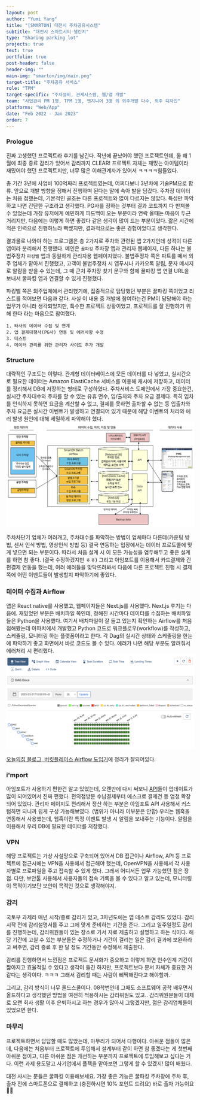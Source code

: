 ```yaml
---
layout: post
author: "Yumi Yang"
title: "[SMARTON] 대전시 주차공유시스템"
subtitle: "대전시 스마트시티 챌린지"
type: "Sharing parking lot"
projects: true
text: true
portfolio: true
post-header: false
header-img: ""
main-img: "smarton/img/main.png"
target-title: "주차공유 서비스"
role: "TPM"
target-specific: "주차설비, 관제시스템, 웹/앱 개발"
team: "사업관리 PM 1명, TPM 1명, 엔지니어 3명 외 외주개발 다수, 외주 디자인"
platforms: "Web/App"
date: "Feb 2022 - Jan 2023"
order: 7
---
```


### Prologue

진짜 고생했던 프로젝트라 후기를 남긴다.
작년에 끝났어야 했던 프로젝트인데, 올 해 1월에 최종 종료 감리가 있어서 감리까지 CLEAR!
프로젝트 자체는 재밌는 아이템이라 재밌어야 했던 프로젝트지만, 너무 많은 이해관계자가 있어서 ㅋㅋㅋㅋ힘들었다.

총 기간 3년에 사업비 100억짜리 프로젝트였는데, 어쩌다보니 3년차에 기술PM으로 합류. 앞으로 개발 방향을 정해서 진행하며 된다는 말에 속아 발을 담갔다. 주차장 데이터는 처음 접했는데, 기본적인 골조는 다른 프로젝트와 많이 다르지는 않았다. 특성만 파악하고 나면 간단한 구조라고 생각했다. PG사를 정하는 것부터 결과 코드까지 다 만져볼 수 있었는데 가장 유저에게 예민하게 피드백이 오는 부분이라 연락 올때는 마음이 두근거리지만, 다음에는 이렇게 하면 좋겠다 같은 생각이 많이 드는 부분이었다. 짧은 시간에 적은 인력으로 진행하느라 빡쎘지만, 결과적으로는 좋은 경험이었다고 생각한다.

결과물로 나와야 하는 프로그램은 총 2가지로 주차와 관련된 앱 2가지인데 성격이 다른 앱이라 분리해서 진행했다.
메인은 `꿀파킹` 주차장 앱과 관리자 웹페이지, 다른 하나는 불법주정차 `파킹벨` 앱과 동일하게 관리자용 웹페이지였다.
불법주정차 쪽은 파트를 떼서 외주 업체가 맡아서 진행했고, 고객이 불법주정차 시 앱푸시나 카카오톡 알림, 문자 메시지로 알람을 받을 수 있는데, 그 때 근처 주차장 찾기 문구와 함께 꿀파킹 앱 연결 URL을 보내서 꿀파킹 앱과 연결할 수 있게 진행했다.

파킹벨 쪽은 외주업체에서 관리했기에, 집중적으로 담당했던 부분은 꿀파킹 쪽이었고 리스트를 적어보면 다음과 같다. 사실 이 내용 중 개발에 참여하는건 PM이 담당해야 하는 업무가 아니라 생각되었지만, 특수한 프로젝트 상황이었고, 프로젝트를 잘 진행하기 위해 한다 라는 마음으로 참여했다.

```
1. 타사의 데이터 수집 및 연계
2. 앱 결제대행사(PG사) 연동 및 에러사항 수정
3. 테스트
4. 데이터 관리를 위한 관리자 사이트 추가 개발
```

### Structure

대략적인 구조도는 이렇다. 관계형 데이터베이스에 모든 데이터를 다 넣었고, 실시간으로 필요한 데이터는 Amazon ElastiCache 서비스를 이용해 캐시에 저장하고, 데이터를 정리해서 DB에 저장하는 형태로 구성하였다.
주차서비스 도메인에서 가장 중요한건, 실시간 주차대수와 주차를 할 수 있는 유휴 면수, 입/출차와 주차 요금 결제다. 특히 입차를 인식하지 못하면 요금을 계산할 수 없고, 결제를 못하면 출차할 수 없는 등 입출차와 주차 요금은 실시간 이벤트가 발생하고 연결되어 있기 때문에 해당 이벤트의 처리와 에러 발생 원인에 대해 세밀하게 파악해야 했다.
![structure](img/structure.png)

주차차단기 업체가 여러개고, 주차대수를 파악하는 방법이 업체마다 다른데(카운팅 방법, 센서 인식 방법, 영상인식 방법 등) 결국 연동하는 입장에서는 데이터 프로토콜에 맞게 넣으면 되는 부분이다. 따라서 처음 설계 시 이 모든 가능성을 염두해두고 좋은 설계를 하면 참 좋다. (결국 수정하겠지만 ㅎㅎ) 그리고 아임포트를 이용해서 카드결제와 간편결제 연동을 했는데, 여러 에러들을 맞닥뜨려봐서 다음에 다른 프로젝트 진행 시 결제 쪽에 어떤 이벤트들이 발생할지 파악하기에 좋았다.

### 데이터 수집과 Airflow

앱은 React native를 사용했고, 웹페이지들은 Next.js를 사용했다. Next.js 후기는 다음에. 재밌었던 부분은 배치파일 쪽인데, 정해진 시간마다 데이터를 수집하는 배치파일들은 Python을 사용했다. 여기서 배치파일이 잘 돌고 있는지 확인하는 Airflow를 처음 접해봤는데 아파치에서 개발했고 Python 코드로 워크플로우(workflow)를 작성하고, 스케쥴링, 모니터링 하는 플랫폼이라고 한다. 각 Dag의 실시간 상태와 스케줄링을 한눈에 파악하기 좋고 화면에서 바로 코드도 볼 수 있다. 에러가 나면 해당 부분도 알려줘서 에러처리 시 편리했다.
![dag](img/dag.png)

[오늘의집 블로그, 버킷플레이스 Airflow 도입기](https://www.bucketplace.com/post/2021-04-13-%EB%B2%84%ED%82%B7%ED%94%8C%EB%A0%88%EC%9D%B4%EC%8A%A4-airflow-%EB%8F%84%EC%9E%85%EA%B8%B0/)에 정리가 잘되어있다.

### i'mport

아임포트가 사용하기 편한건 알고 있었는데, 오랜만에 다시 써보니 [API](https://portone.gitbook.io/docs/)들이 업데이트가 많이 되어있어서 진짜 편했다. 편의점방문 수납결제부터 에스크로 결제건 등 엄청 확장되어 있었다. 관리자 페이지도 편리해서 정산 하는 부분은 아임포트 API 사용해서 커스텀하면 되니까 쉽게 구성 가능해보였다. (범위가 아니라 이부분은 안함) 우리는 웹훅을 연동해서 사용했는데, 웹훅이란 특정 이벤트 발생 시 알림을 보내주는 기능이다. 알림을 이용해서 우리 DB에 필요한 데이터를 저장했다.

### VPN

해당 프로젝트는 가상 사설망으로 구축되어 있어서 DB 접근이나 Airflow, API 등 프로젝트에 접근시에는 VPN을 사용해서 접근해야 했는데, OpenVPN을 사용해서 각 사용자별로 프로파일을 주고 접속할 수 있게 했다. 그래서 어디서든 업무 가능했던 점은 장점. 다만, 보안툴 사용해서 사용자들의 접속 기록을 볼 수 있다고 알고 있는데, 모니터링이 목적이기보단 보안이 목적인 것으로 생각해야지.

### 감리

국토부 과제라 매년 시작/종료 감리가 있고, 3차년도에는 앱 테스트 감리도 있었다. 감리 시작 전에 감리설명서를 주고 그에 맞게 준비하는 기간을 준다. 그리고 일주일정도 감리를 진행하는데, 감리위원들이 있는 장소로 가서 자료 제출하고 설명하고 하는 식이다. 해당 기간에 고칠 수 있는 부분들은 수정하거나 기간이 걸리는 일은 감리 결과에 보완하라고 써주면, 감리 종료 후 한 달 정도 기간동안 수정해서 제출한다.

감리를 진행하면서 느낀점은 프로젝트 문서화가 중요하고 이렇게 하면 인수인계 기간이 짧아지고 효율적일 수 있다고 생각이 들긴 하지만, 프로젝트보다 문서 자체가 중요한 거 같다는 생각이다. ㅋㅋㅋ 그래서 감리할 때는 사람이 삐딱해진다고 해야할까.

그리고, 감리 방식이 너무 올드스쿨이다. 08학번인데 그때도 소프트웨어 공학 배우면서 올드하다고 생각했던 방법을 여전히 적용하시는 감리위원도 있고.. 감리위원분들이 대체로 오랜 회사 생활 이후 은퇴하시고 하는 경우가 많아서 그렇겠지만, 젊은 감리업체들이 있었으면 한다.

### 마무리

프로젝트하면서 답답할 때도 많았는데, 마무리가 되어서 다행이다. 아쉬운 점들이 많은데, 다음에는 처음부터 프로젝트에 투입해서 설계부터 같이 하면 참 좋겠다는 게 첫번째 아쉬운 점이고, 다른 아쉬운 점은 개선하는 부분까지 프로젝트에 투입해보고 싶다는 거다. 이런 과제 용도말고 사기업에서 플젝을 맡아보면 그렇게 할 수 있겠지! 많이 배웠다.

대전 사시는 분들은 꿀파킹 이용해보세요. 가장 좋은 기능은 꿀파킹 주차장에 주차 후, 출차 전에 스마트폰으로 결제하고 (충전하시면 10% 포인트 드려요) 바로 출차 가능이요 👍🏼
